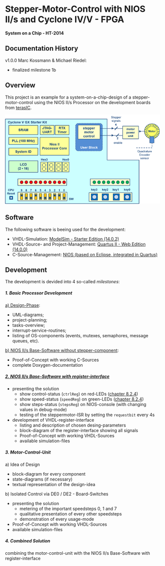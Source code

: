 # Stepper-Motor-Control with NIOS II/s and Cyclone IV/V - FPGA

**System on a Chip - HT-2014**

## Documentation History

v1.0.0 Marc Kossmann & Michael Riedel:

- finalized milestone 1b

## Overview

This project is an example for a system-on-a-chip-design of a stepper-motor-control using the NIOS II/s Processor on the development boards from [terasIC](http://www.terasic.com.tw/cgi-bin/page/archive.pl?Language=English&CategoryNo=163#Category165).

![Project-Overview][fig:soc2014]

## Software

The following software is beeing used for the development:

- VHDL-Simulation: [ModelSim - Starter Edition (14.0.2)](http://www.altera.com/products/software/quartus-ii/modelsim/qts-modelsim-index.html)
- VHDL-Source- and Project-Management: [Quartus II - Web Edition (14.0.0)](http://www.altera.com/products/software/quartus-ii/web-edition/qts-we-index.html)
- C-Source-Management: [NIOS (based on Eclipse, integrated in Quartus)](http://www.altera.com/devices/processor/nios2/tools/ide/ni2-ide.html)

## Development

The development is devided into 4 so-called *milestones*:

##### 1. Basic Processor Development

[a) Design-Phase](Documentation/Milestone_1a/Meilenstein_1a.md):
  - UML-diagrams;
  - project-planning;
  - tasks-overview;
  - interrupt-service-routines;
  - listing of OS-components (events, mutexes, semaphores, message queues, etc).

[b) NIOS II/s Base-Software without stepper-component](Documentation/Milestone_1b/Meilenstein_1b.md):
  - Proof-of-Concept with working C-Sources
  - complete Doxygen-documentation

##### [2. NIOS II/s Base-Software with register-interface](Documentation/Milestone_2/Meilenstein_2.md)

- presenting the solution
    + show control-status (`ctrlReg`) on red-LEDs ([chapter 8.2.4]())
    + show speed-status (`speedReg`) on green-LEDs ([chapter 8.2.4]())
    + show steps-status (`stepsReg`) on NIOS-console (with changing values in debug-mode)
    + testing of the steppermotor-ISR by setting the `requestbit` every 4s
- development of VHDL-register-interface
    + listing and description of chosen desing-parameters
    + block-diagram of the register-interface showing all signals
    + Proof-of-Concept with working VHDL-Sources
    + available simulation-files

##### 3. Motor-Control-Unit

a) Idea of Design
  - block-diagram for every component
  - state-diagrams (if necessary)
  - textual representation of the design-idea

b) Isolated Control via DE0 / DE2 - Board-Switches
  - presenting the solution
      + metering of the important speedsteps 0, 1 and 7
      + qualitative presentation of every other speedsteps
      + demonstration of every usage-mode
  - Proof-of-Concept with working VHDL-Sources
  - available simulation-files

##### 4. Combined Solution

combining the motor-control-unit with the NIOS II/s Base-Software with register-interface

[fig:soc2014]: SoC2014.png "Project-Overview"